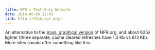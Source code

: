 ```yaml
---
title: NPR's Text-Only Website
date: 2016-06-06 22:43
link: http://thin.npr.org/
---
```

An alternative to the [main, graphical version][graphical] of NPR.org, and about 625x lighter (three separate, cache cleared refreshes have 1.3 Kb vs 813 Kb). More sites should offer something like this. 

[graphical]: http://www.npr.org/